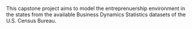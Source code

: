 This capstone project aims to model the entreprenuership environment in the states from the available Business Dynamics Statistics datasets of the U.S. Census Bureau.
